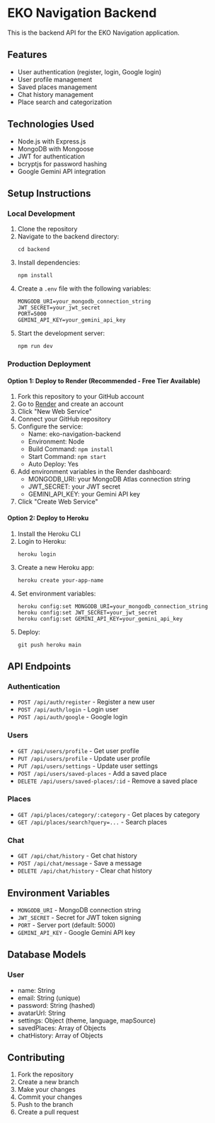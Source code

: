 # EKO Navigation Backend

This is the backend API for the EKO Navigation application.

## Features

- User authentication (register, login, Google login)
- User profile management
- Saved places management
- Chat history management
- Place search and categorization

## Technologies Used

- Node.js with Express.js
- MongoDB with Mongoose
- JWT for authentication
- bcryptjs for password hashing
- Google Gemini API integration

## Setup Instructions

### Local Development

1. Clone the repository
2. Navigate to the backend directory:
   ```
   cd backend
   ```
3. Install dependencies:
   ```
   npm install
   ```
4. Create a `.env` file with the following variables:
   ```
   MONGODB_URI=your_mongodb_connection_string
   JWT_SECRET=your_jwt_secret
   PORT=5000
   GEMINI_API_KEY=your_gemini_api_key
   ```
5. Start the development server:
   ```
   npm run dev
   ```

### Production Deployment

#### Option 1: Deploy to Render (Recommended - Free Tier Available)

1. Fork this repository to your GitHub account
2. Go to [Render](https://render.com/) and create an account
3. Click "New Web Service"
4. Connect your GitHub repository
5. Configure the service:
   - Name: eko-navigation-backend
   - Environment: Node
   - Build Command: `npm install`
   - Start Command: `npm start`
   - Auto Deploy: Yes
6. Add environment variables in the Render dashboard:
   - MONGODB_URI: your MongoDB Atlas connection string
   - JWT_SECRET: your JWT secret
   - GEMINI_API_KEY: your Gemini API key
7. Click "Create Web Service"

#### Option 2: Deploy to Heroku

1. Install the Heroku CLI
2. Login to Heroku:
   ```
   heroku login
   ```
3. Create a new Heroku app:
   ```
   heroku create your-app-name
   ```
4. Set environment variables:
   ```
   heroku config:set MONGODB_URI=your_mongodb_connection_string
   heroku config:set JWT_SECRET=your_jwt_secret
   heroku config:set GEMINI_API_KEY=your_gemini_api_key
   ```
5. Deploy:
   ```
   git push heroku main
   ```

## API Endpoints

### Authentication

- `POST /api/auth/register` - Register a new user
- `POST /api/auth/login` - Login user
- `POST /api/auth/google` - Google login

### Users

- `GET /api/users/profile` - Get user profile
- `PUT /api/users/profile` - Update user profile
- `PUT /api/users/settings` - Update user settings
- `POST /api/users/saved-places` - Add a saved place
- `DELETE /api/users/saved-places/:id` - Remove a saved place

### Places

- `GET /api/places/category/:category` - Get places by category
- `GET /api/places/search?query=...` - Search places

### Chat

- `GET /api/chat/history` - Get chat history
- `POST /api/chat/message` - Save a message
- `DELETE /api/chat/history` - Clear chat history

## Environment Variables

- `MONGODB_URI` - MongoDB connection string
- `JWT_SECRET` - Secret for JWT token signing
- `PORT` - Server port (default: 5000)
- `GEMINI_API_KEY` - Google Gemini API key

## Database Models

### User

- name: String
- email: String (unique)
- password: String (hashed)
- avatarUrl: String
- settings: Object (theme, language, mapSource)
- savedPlaces: Array of Objects
- chatHistory: Array of Objects

## Contributing

1. Fork the repository
2. Create a new branch
3. Make your changes
4. Commit your changes
5. Push to the branch
6. Create a pull request
